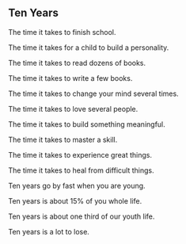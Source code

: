 ## Ten Years

The time it takes to finish school.

The time it takes for a child to build a personality.

The time it takes to read dozens of books.

The time it takes to write a few books.

The time it takes to change your mind several times.

The time it takes to love several people.

The time it takes to build something meaningful.

The time it takes to master a skill.

The time it takes to experience great things.

The time it takes to heal from difficult things.

Ten years go by fast when you are young.

Ten years is about 15% of you whole life.

Ten years is about one third of our youth life.

Ten years is a lot to lose.

